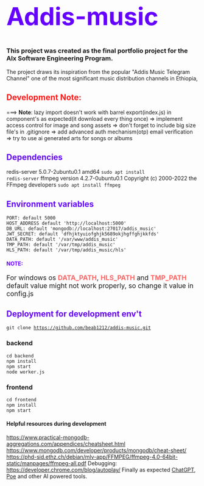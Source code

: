 # <h1 style="color:#6600ff;font-size:4rem;">Addis-music</h1>
<h3>This project was created as the final portfolio project for the Alx Software Engineering Program.</h3>

<p>The project draws its inspiration from the popular "Addis Music Telegram Channel" one of the most significant music distribution channels in Ethiopia,</p>


## <h2 style="color:#ff1a1a">Development Note:</h2>
===> <b>Note</b>: lazy import doesn't work with barrel export(index.js) in component's as expected(it download every thing once)
=> implement access control for image and song assets
=> don't forget to include big size file's in .gitignore
=> add advanced auth mechanism(otp) email verification
=> try to use ai generated arts for songs or albums


## <h2 style="color:#6600ff">Dependencies</h2>
redis-server 5.0.7-2ubuntu0.1 amd64
    <code>sudo apt install redis-server</code>
ffmpeg version 4.2.7-0ubuntu0.1 Copyright (c) 2000-2022 the FFmpeg developers
    <code>sudo apt install ffmpeg</code>

## <h2 style="color:#6600ff">Environment variables</h2>
    PORT: default 5000
    HOST_ADDRESS default 'http://localhost:5000'
    DB_URL: default 'mongodb://localhost:27017/addis_music'
    JWT_SECRET: default 'dfhjktyuiofghjk5689okjhgffghjkkfds'
    DATA_PATH: default '/var/www/addis_music'
    TMP_PATH: default '/var/tmp/addis_music'
    HLS_PATH: default '/var/tmp/addis_music/hls'

#### <h4 style="color:#6600ff">NOTE:</h4>
<p style="font-size:1.1rem">For windows os <b style="color:#ff6666">DATA_PATH</b>, <b style="color:#ff6666">HLS_PATH</b> and <b style="color:#ff6666">TMP_PATH</b>  default value might not work properly, so change it value in config.js</p>


## <h2 style="color:#6600ff">Deployment for development env't</h2>
<code>git clone https://github.com/beab1212/addis-music.git</code>
### backend
    cd backend
    npm install
    npm start
    node worker.js

### frontend
    cd frontend
    npm install
    npm start


#### Helpful resources during development
https://www.practical-mongodb-aggregations.com/appendices/cheatsheet.html
https://www.mongodb.com/developer/products/mongodb/cheat-sheet/
https://phd-sid.ethz.ch/debian/mlv-app/FFMPEG/ffmpeg-4.0-64bit-static/manpages/ffmpeg-all.pdf
Debugging: https://developer.chrome.com/blog/autoplay/
Finally as expected <a href="https://chatgpt.com/">ChatGPT</a>, <a href="">Poe</a> and other AI powered tools.

